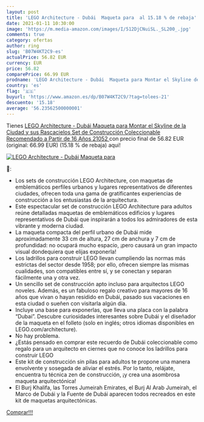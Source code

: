 ```yaml
---
layout: post
title: 'LEGO Architecture - Dubái  Maqueta para  al 15.18 % de rebaja'
date: 2021-01-11 10:30:00
image: 'https://m.media-amazon.com/images/I/512DjCNuiSL._SL200_.jpg'
comments: true
category: ofertas
author: ring
slug: 'B07W4KT2C9-es'
actualPrice: 56.82 EUR
currency: EUR
price: 56.82
comparePrice: 66.99 EUR
prodname: 'LEGO Architecture - Dubái  Maqueta para Montar el Skyline de la Ciudad y sus Rascacielos  Set de Construcción Coleccionable  Recomendado a Partir de 16 Años  21052 '
country: 'es'
flag: '🇪🇸'
buyurl: 'https://www.amazon.es/dp/B07W4KT2C9/?tag=tolees-21'
descuento: '15.18'
average: '56.23562500000001'
---
```


Tienes [LEGO Architecture - Dubái  Maqueta para Montar el Skyline de la Ciudad y sus Rascacielos  Set de Construcción Coleccionable  Recomendado a Partir de 16 Años  21052 ](https://www.amazon.es/dp/B07W4KT2C9/?tag=tolees-21) con precio final de  56.82 EUR (original: 66.99 EUR) (15.18 %  de rebaja) aqui!

[![LEGO Architecture - Dubái  Maqueta para ](https://m.media-amazon.com/images/I/512DjCNuiSL._SL200_.jpg)](https://www.amazon.es/dp/B07W4KT2C9/?tag=tolees-21)

🔎:

- Los sets de construcción LEGO Architecture, con maquetas de emblemáticos perfiles urbanos y lugares representativos de diferentes ciudades, ofrecen toda una gama de gratificantes experiencias de construcción a los entusiastas de la arquitectura.
- Este espectacular set de construcción LEGO Architecture para adultos reúne detalladas maquetas de emblemáticos edificios y lugares representativos de Dubái que inspirarán a todos los admiradores de esta vibrante y moderna ciudad.
- La maqueta compacta del perfil urbano de Dubái mide aproximadamente 33 cm de altura, 27 cm de anchura y 7 cm de profundidad: no ocupará mucho espacio, ¡pero causará un gran impacto visual dondequiera que elijas exponerla!
- Los ladrillos para construir LEGO llevan cumpliendo las normas más estrictas del sector desde 1958; por ello, ofrecen siempre las mismas cualidades, son compatibles entre sí, y se conectan y separan fácilmente una y otra vez.
- Un sencillo set de construcción apto incluso para arquitectos LEGO noveles. Además, es un fabuloso regalo creativo para mayores de 16 años que vivan o hayan residido en Dubái, pasado sus vacaciones en esta ciudad o sueñen con visitarla algún día.
- Incluye una base para exponerlas, que lleva una placa con la palabra “Dubai”. Descubre curiosidades interesantes sobre Dubái y el diseñador de la maqueta en el folleto (solo en inglés; otros idiomas disponibles en LEGO.com/architecture).
- No hay problema.
- ¿Estás pensado en comprar este recuerdo de Dubái coleccionable como regalo para un arquitecto en ciernes que no conoce los ladrillos para construir LEGO
- Este kit de construcción sin pilas para adultos te propone una manera envolvente y sosegada de aliviar el estrés. Por lo tanto, relájate, encuentra tu técnica zen de construcción, ¡y crea una asombrosa maqueta arquitectónica!
- El Burj Khalifa, las Torres Jumeirah Emirates, el Burj Al Arab Jumeirah, el Marco de Dubái y la Fuente de Dubái aparecen todos recreados en este kit de maquetas arquitectónicas.

[Comprar!!!](https://www.amazon.es/dp/B07W4KT2C9/?tag=tolees-21)
